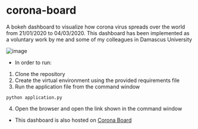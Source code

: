 # corona-board

A bokeh dashboard to visualize how corona virus spreads over the world from 21/01/2020 to 04/03/2020. This dashboard has been implemented as a voluntary work by me and some of my colleagues in Damascus University

![image](http://www.mygc.com.au/wp-content/uploads/2020/01/Microscopic-Coronavirus.jpg)

- In order to run:
1. Clone the repository
2. Create the virtual environment using the provided requirements file
3. Run the application file from the command window 
```
python application.py
```
4. Open the browser and open the link shown in the command window

- This dashboard is also hosted on [Corona Board](https://samer-corona.s3-eu-west-1.amazonaws.com/dash_board.html)
